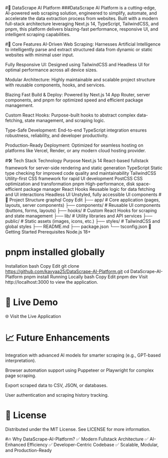 #🚀 DataScrape AI Platform
###DataScrape AI Platform is a cutting-edge, AI-powered web scraping solution, engineered to simplify, automate, and accelerate the data extraction process from websites. Built with a modern full-stack architecture leveraging Next.js 14, TypeScript, TailwindCSS, and pnpm, this platform delivers blazing-fast performance, responsive UI, and intelligent scraping capabilities.

#🧠 Core Features
AI-Driven Web Scraping: Harnesses Artificial Intelligence to intelligently parse and extract structured data from dynamic or static websites with minimal user input.

Fully Responsive UI: Designed using TailwindCSS and Headless UI for optimal performance across all device sizes.

Modular Architecture: Highly maintainable and scalable project structure with reusable components, hooks, and services.

Blazing Fast Build & Deploy: Powered by Next.js 14 App Router, server components, and pnpm for optimized speed and efficient package management.

Custom React Hooks: Purpose-built hooks to abstract complex data-fetching, state management, and scraping logic.

Type-Safe Development: End-to-end TypeScript integration ensures robustness, reliability, and developer productivity.

Production-Ready Deployment: Optimized for seamless hosting on platforms like Vercel, Render, or any modern cloud hosting provider.

#🛠️ Tech Stack
Technology	Purpose
Next.js 14	React-based fullstack framework for server-side rendering and static generation
TypeScript	Static type checking for improved code quality and maintainability
TailwindCSS	Utility-first CSS framework for rapid UI development
PostCSS	CSS optimization and transformation
pnpm	High-performance, disk space-efficient package manager
React Hooks	Reusable logic for data fetching and UI interactions
Headless UI	Unstyled, fully accessible UI components
#📂 Project Structure
graphql
Copy
Edit
├── app/           # Core application (pages, layouts, server components)
├── components/    # Reusable UI components (buttons, forms, layouts)
├── hooks/         # Custom React Hooks for scraping and state management
├── lib/           # Utility libraries and API services
├── public/        # Static assets (images, icons, etc.)
├── styles/        # TailwindCSS and global styles
├── README.md
├── package.json
└── tsconfig.json
🚀 Getting Started
Prerequisites
Node.js 18+

# pnpm installed globally

Installation
bash
Copy
Edit
git clone https://github.com/kavyaa25/DataScrape-AI-Platform.git
cd DataScrape-AI-Platform
pnpm install
Running Locally
bash
Copy
Edit
pnpm dev
Visit http://localhost:3000 to view the application.

# 📸 Live Demo
🌐 Visit the Live Application

# 📈 Future Enhancements
Integration with advanced AI models for smarter scraping (e.g., GPT-based interpretation).

Browser automation support using Puppeteer or Playwright for complex page scraping.

Export scraped data to CSV, JSON, or databases.

User authentication and scraping history tracking.

# 📜 License
Distributed under the MIT License. See LICENSE for more information.



#🔥 Why DataScrape-AI-Platform?
✅ Modern Fullstack Architecture
✅ AI-Enhanced Efficiency
✅ Developer-Centric Codebase
✅ Scalable, Modular, and Production-Ready
